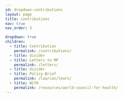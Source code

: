 ```yaml
---
id: dropdown-contributions
layout: page
title: contributions
nav: true
nav_order: 3

dropdown: true
children:
  - title: Contribution
    permalink: /contributions/
  - title: divider
  - title: Letters to MP
    permalink: /letters/
  - title: divider
  - title: Policy-Brief
    permalink: /law/can/learn/
  - title: WCfH
    permalink: /resources/world-council-for-health/
---
```

